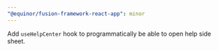 ```yaml
---
"@equinor/fusion-framework-react-app": minor
---
```


Add `useHelpCenter` hook to programmatically be able to open help side sheet.
